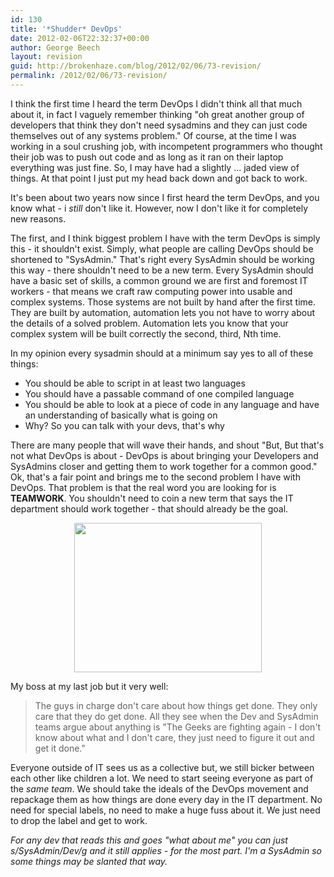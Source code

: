 ```yaml
---
id: 130
title: '*Shudder* DevOps'
date: 2012-02-06T22:32:37+00:00
author: George Beech
layout: revision
guid: http://brokenhaze.com/blog/2012/02/06/73-revision/
permalink: /2012/02/06/73-revision/
---
```

I think the first time I heard the term DevOps I didn't think all that much about it, in fact I vaguely remember thinking "oh great another group of developers that think they don't need sysadmins and they can just code themselves out of any systems problem." Of course, at the time I was working in a soul crushing job, with incompetent programmers who thought their job was to push out code and as long as it ran on their laptop everything was just fine. So, I may have had a slightly ... jaded view of things. At that point I just put my head back down and got back to work.

It's been about two years now since I first heard the term DevOps, and you know what - i _still_ don't like it. However, now I don't like it for completely new reasons.

The first, and I think biggest problem I have with the term DevOps is simply this - it shouldn't exist. Simply, what people are calling DevOps should be shortened to "SysAdmin." That's right every SysAdmin should be working this way - there shouldn't need to be a new term. Every SysAdmin should have a basic set of skills, a common ground we are first and foremost IT workers - that means we craft raw computing power into usable and complex systems. Those systems are not built by hand after the first time. They are built by automation, automation lets you not have to worry about the details of a solved problem. Automation lets you know that your complex system will be built correctly the second, third, Nth time.

In my opinion every sysadmin should at a minimum say yes to all of these things:

* You should be able to script in at least two languages
* You should have a passable command of one compiled language
* You should be able to look at a piece of code in any language and have an understanding of basically what is going on
* Why? So you can talk with your devs, that's why

There are many people that will wave their hands, and shout "But, But that's not what DevOps is about - DevOps is about bringing your Developers and SysAdmins closer and getting them to work together for a common good." Ok, that's a fair point and brings me to the second problem I have with DevOps. That problem is that the real word you are looking for is **TEAMWORK**. You shouldn't need to coin a new term that says the IT department should work together - that should already be the goal.

<p style="text-align: center;"><a href="http://brokenhaze.dreamhosters.com/blog/wp-content/uploads/2012/02/teamwork-demotiv.jpg"><img class="size-medium wp-image-85 aligncenter" title="Team Work" src="http://brokenhaze.dreamhosters.com/blog/wp-content/uploads/2012/02/teamwork-demotiv-300x239.jpg" alt="" width="300" height="239" /></a></p>

My boss at my last job but it very well:

> The guys in charge don't care about how things get done. They only care that they do get done. All they see when the Dev and SysAdmin teams argue about anything is "The Geeks are fighting again - I don't know about what and I don't care, they just need to figure it out and get it done."

Everyone outside of IT sees us as a collective but, we still bicker between each other like children a lot. We need to start seeing everyone as part of the *same team*. We should take the ideals of the DevOps movement and repackage them as how things are done every day in the IT department. No need for special labels, no need to make a huge fuss about it. We just need to drop the label and get to work.

*For any dev that reads this and goes "what about me" you can just s/SysAdmin/Dev/g and it still applies - for the most part. I'm a SysAdmin so some things may be slanted that way.*